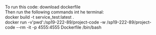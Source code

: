 To run this code:
download dockerfile
<br>
Then run the following commands int he terminal:
<br>
docker build -t service_test:latest .
<br>
docker run -v'pwd':/sp19-222-89/project-code -w /sp19-222-89/project-code  --rm -it -p 4555:4555 Dockerfile /bin/bash

